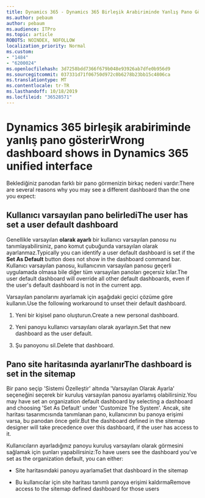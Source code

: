 ```yaml
---
title: Dynamics 365 - Dynamics 365 Birleşik Arabiriminde Yanlış Pano Gösterir
ms.author: pebaum
author: pebaum
ms.audience: ITPro
ms.topic: article
ROBOTS: NOINDEX, NOFOLLOW
localization_priority: Normal
ms.custom:
- "1484"
- "6200024"
ms.openlocfilehash: 3d7258bdd7366f679b048e93926ab7dfe0b956d9
ms.sourcegitcommit: 037331d71f06750d972c0b6278b23bb15c4806ca
ms.translationtype: MT
ms.contentlocale: tr-TR
ms.lasthandoff: 10/18/2019
ms.locfileid: "36528571"
---
```

# <a name="wrong-dashboard-shows-in-dynamics-365-unified-interface"></a><span data-ttu-id="7d84d-102">Dynamics 365 birleşik arabiriminde yanlış pano gösterir</span><span class="sxs-lookup"><span data-stu-id="7d84d-102">Wrong dashboard shows in Dynamics 365 unified interface</span></span>

<span data-ttu-id="7d84d-103">Beklediğiniz panodan farklı bir pano görmenizin birkaç nedeni vardır:</span><span class="sxs-lookup"><span data-stu-id="7d84d-103">There are several reasons why you may see a different dashboard than the one you expect:</span></span>

## <a name="the-user-has-set-a-user-default-dashboard"></a><span data-ttu-id="7d84d-104">Kullanıcı varsayılan pano belirledi</span><span class="sxs-lookup"><span data-stu-id="7d84d-104">The user has set a user default dashboard</span></span> 

<span data-ttu-id="7d84d-105">Genellikle varsayılan **olarak ayarlı** bir kullanıcı varsayılan panosu nu tanımlayabilirsiniz, pano komut çubuğunda varsayılan olarak ayarlanmaz.</span><span class="sxs-lookup"><span data-stu-id="7d84d-105">Typically you can identify a user default dashboard is set if the **Set As Default** button does not show in the dashboard command bar.</span></span> <span data-ttu-id="7d84d-106">Kullanıcı varsayılan panosu, kullanıcının varsayılan panosu geçerli uygulamada olmasa bile diğer tüm varsayılan panoları geçersiz kılar.</span><span class="sxs-lookup"><span data-stu-id="7d84d-106">The user default dashboard will override all other default dashboards, even if the user's default dashboard is not in the current app.</span></span>

<span data-ttu-id="7d84d-107">Varsayılan panolarını ayarlamak için aşağıdaki geçici çözüme göre kullanın.</span><span class="sxs-lookup"><span data-stu-id="7d84d-107">Use the following workaround to unset their default dashboard.</span></span>

1. <span data-ttu-id="7d84d-108">Yeni bir kişisel pano oluşturun.</span><span class="sxs-lookup"><span data-stu-id="7d84d-108">Create a new personal dashboard.</span></span>

2. <span data-ttu-id="7d84d-109">Yeni panoyu kullanıcı varsayılanı olarak ayarlayın.</span><span class="sxs-lookup"><span data-stu-id="7d84d-109">Set that new dashboard as the user default.</span></span>

3. <span data-ttu-id="7d84d-110">Şu panoyonu sil.</span><span class="sxs-lookup"><span data-stu-id="7d84d-110">Delete that dashboard.</span></span>

## <a name="the-dashboard-is-set-in-the-sitemap"></a><span data-ttu-id="7d84d-111">Pano site haritasında ayarlanır</span><span class="sxs-lookup"><span data-stu-id="7d84d-111">The dashboard is set in the sitemap</span></span>

<span data-ttu-id="7d84d-112">Bir pano seçip 'Sistemi Özelleştir' altında 'Varsayılan Olarak Ayarla' seçeneğini seçerek bir kuruluş varsayılan panosu ayarlamış olabilirsiniz.</span><span class="sxs-lookup"><span data-stu-id="7d84d-112">You may have set an organization default dashboard by selecting a dashboard and choosing 'Set As Default' under 'Customize The System'.</span></span> <span data-ttu-id="7d84d-113">Ancak, site haritası tasarımcısında tanımlanan pano, kullanıcının bu panoya erişimi varsa, bu panodan önce gelir.</span><span class="sxs-lookup"><span data-stu-id="7d84d-113">But the dashboard defined in the sitemap designer will take precedence over this dashboard, if the user has access to it.</span></span>

<span data-ttu-id="7d84d-114">Kullanıcıların ayarladığınız panoyu kuruluş varsayılanı olarak görmesini sağlamak için şunları yapabilirsiniz:</span><span class="sxs-lookup"><span data-stu-id="7d84d-114">To have users see the dashboard you've set as the organization default, you can either:</span></span>

* <span data-ttu-id="7d84d-115">Site haritasındaki panoyu ayarlama</span><span class="sxs-lookup"><span data-stu-id="7d84d-115">Set that dashboard in the sitemap</span></span>

* <span data-ttu-id="7d84d-116">Bu kullanıcılar için site haritası tanımlı panoya erişimi kaldırma</span><span class="sxs-lookup"><span data-stu-id="7d84d-116">Remove access to the sitemap defined dashboard for those users</span></span>
